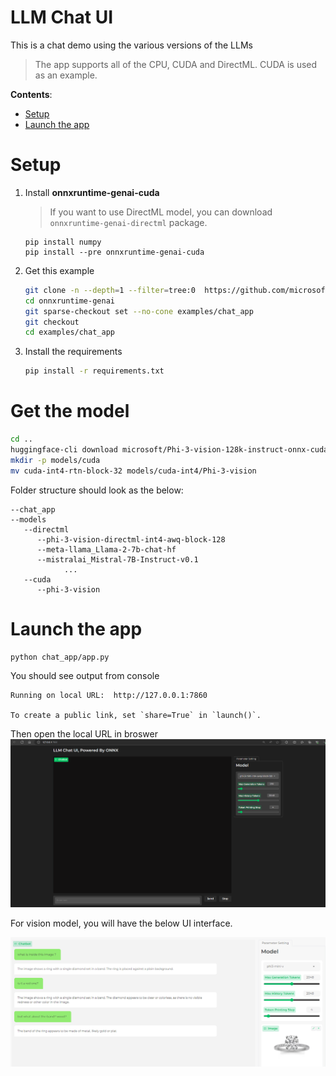 # LLM Chat UI <!-- omit in toc -->

This is a chat demo using the various versions of the LLMs

> The app supports all of the CPU, CUDA and DirectML. CUDA is used as an example.

**Contents**:
- [Setup](#setup)
- [Launch the app](#launch-the-app)

# Setup

1. Install **onnxruntime-genai-cuda** 
    > If you want to use DirectML model, you can download `onnxruntime-genai-directml` package.
   
   ```
   pip install numpy
   pip install --pre onnxruntime-genai-cuda
   ```

2. Get this example

   ```bash
   git clone -n --depth=1 --filter=tree:0  https://github.com/microsoft/onnxruntime-genai.git
   cd onnxruntime-genai
   git sparse-checkout set --no-cone examples/chat_app
   git checkout
   cd examples/chat_app


3. Install the requirements

    ```bash
    pip install -r requirements.txt
    ```

# Get the model

```bash
cd ..
huggingface-cli download microsoft/Phi-3-vision-128k-instruct-onnx-cuda --include cuda-int4-rtn-block-32/* --local-dir .
mkdir -p models/cuda
mv cuda-int4-rtn-block-32 models/cuda-int4/Phi-3-vision
```

Folder structure should look as the below:
```
--chat_app
--models
   --directml
      --phi-3-vision-directml-int4-awq-block-128
      --meta-llama_Llama-2-7b-chat-hf
      --mistralai_Mistral-7B-Instruct-v0.1
            ...
   --cuda
      --phi-3-vision
```

# Launch the app


```
python chat_app/app.py
```

You should see output from console
```
Running on local URL:  http://127.0.0.1:7860

To create a public link, set `share=True` in `launch()`.
```

Then open the local URL in broswer
![alt text](image.png)

For vision model, you will have the below UI interface.

![alt text](vision_UI_interface.png)
